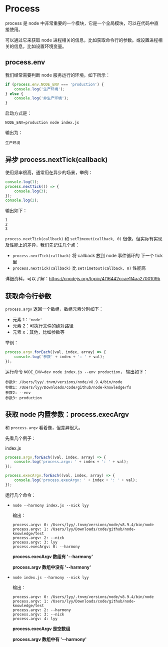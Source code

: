 # Process

process 是 node 中非常重要的一个模块，它是一个全局模块，可以在代码中直接使用。

可以通过它来获取 node 进程相关的信息，比如获取命令行的参数。或设置进程相关的信息，比如设置环境变量。

## process.env

我们经常需要判断 node 服务运行的环境，如下所示：

```js
if (process.env.NODE_ENV === 'production') {
    console.log('生产环境');
} else {
    console.log('非生产环境');
}
```

启动方式是：

```
NODE_ENV=production node index.js
```

输出为：

```
生产环境
```

## 异步 process.nextTick(callback)

使用频率很高，通常用在异步的场景，举例：

```js
console.log(1);
process.nextTick(() => {
    console.log(3);
});
console.log(2);
```

输出如下：

```
1
2
3
```

`process.nextTick(callback)` 和 `setTimeout(callback, 0)` 很像，但实际有实现及性能上的差异，我们先记住几个点：

+   `process.nextTick(callback)` 将 callback 放到 node 事件循环的 下一个 tick 里
+   `process.nextTick(callback)` 比 `setTimetout(callback, 0)` 性能高

详细资料，可以了解：https://cnodejs.org/topic/4f16442ccae1f4aa2700109b

## 获取命令行参数

`process.argv` 返回一个数组，数组元素分别如下：

+   元素 1：`'node'`
+   元素 2：可执行文件的绝对路径
+   元素 x：其他，比如参数等

举例：

```js
process.argv.forEach((val, index, array) => {
    console.log('参数' + index + ': ' + val);
});
```

运行命令 `NODE_ENV=dev node index.js --env production`， 输出如下：

```
参数0: /Users/lyy/.tnvm/versions/node/v8.9.4/bin/node
参数1: /Users/lyy/Downloads/code/github/node-knowledge/fs
参数2: --env
参数3: production
```

## 获取 node 内置参数：process.execArgv

和 `process.argv` 看着像，但差异很大。

先看几个例子：

index.js

```js
process.argv.forEach((val, index, array) => {
    console.log('process.argv: ' + index + ': ' + val);
});

process.execArgv.forEach((val, index, array) => {
    console.log('process.execArgv: ' + index + ': ' + val);
});
```

运行几个命令：

+   `node --harmony index.js --nick lyy`

    输出：

    ```
    process.argv: 0: /Users/lyy/.tnvm/versions/node/v8.9.4/bin/node
    process.argv: 1: /Users/lyy/Downloads/code/github/node-knowledge/test
    process.argv: 2: --nick
    process.argv: 3: lyy
    process.execArgv: 0: --harmony
    ```

    **process.execArgv 数组有 '--harmony'**

    **process.argv 数组中没有 '--harmony'**

+   `node index.js --harmony --nick lyy`

    输出：

    ```
    process.argv: 0: /Users/lyy/.tnvm/versions/node/v8.9.4/bin/node
    process.argv: 1: /Users/lyy/Downloads/code/github/node-knowledge/test
    process.argv: 2: --harmony
    process.argv: 3: --nick
    process.argv: 4: lyy
    ```

    **process.execArgv 是空数组**

    **process.argv 数组中有 '--harmony'**


